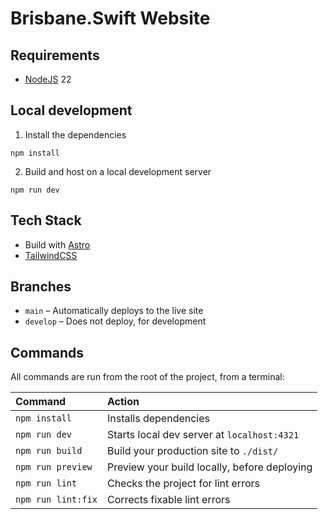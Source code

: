 # Brisbane.Swift Website

## Requirements

- [NodeJS](https://docs.npmjs.com/downloading-and-installing-node-js-and-npm) 22

## Local development

1. Install the dependencies

```
npm install
```

2. Build and host on a local development server

```
npm run dev
```

## Tech Stack

- Build with [Astro](https://astro.build)
- [TailwindCSS](https://tailwindcss.com/docs)

## Branches

- `main` – Automatically deploys to the live site
- `develop` – Does not deploy, for development

## Commands

All commands are run from the root of the project, from a terminal:

| Command            | Action                                       |
| :----------------- | :------------------------------------------- |
| `npm install`      | Installs dependencies                        |
| `npm run dev`      | Starts local dev server at `localhost:4321`  |
| `npm run build`    | Build your production site to `./dist/`      |
| `npm run preview`  | Preview your build locally, before deploying |
| `npm run lint`     | Checks the project for lint errors           |
| `npm run lint:fix` | Corrects fixable lint errors                 |

